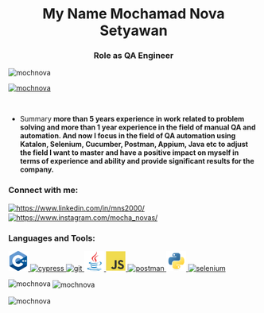<h1 align="center">My Name Mochamad Nova Setyawan</h1>
<h3 align="center">Role as QA Engineer</h3>

<p align="left"> <img src="https://komarev.com/ghpvc/?username=mochnova&label=Profile%20views&color=0e75b6&style=flat" alt="mochnova" /> </p>

<p align="left"> <a href="https://github.com/ryo-ma/github-profile-trophy"><img src="https://github-profile-trophy.vercel.app/?username=mochnova" alt="mochnova" /></a> </p>

<p align="left"> <a href="https://twitter.com/" target="blank"><img src="https://img.shields.io/twitter/follow/?logo=twitter&style=for-the-badge" alt="" /></a> </p>

- Summary **more than 5 years experience in work related to problem solving and more than 1 year experience in the field of manual QA and automation. And now I focus in the field of QA automation using Katalon, Selenium, Cucumber, Postman, Appium, Java etc to adjust the field I want to master and have a positive impact on myself in terms of experience and ability and provide significant results for the company.**

<h3 align="left">Connect with me:</h3>
<p align="left">
<a href="https://linkedin.com/in/https://www.linkedin.com/in/mns2000/" target="blank"><img align="center" src="https://raw.githubusercontent.com/rahuldkjain/github-profile-readme-generator/master/src/images/icons/Social/linked-in-alt.svg" alt="https://www.linkedin.com/in/mns2000/" height="30" width="40" /></a>
<a href="https://instagram.com/https://www.instagram.com/mocha_novas/" target="blank"><img align="center" src="https://raw.githubusercontent.com/rahuldkjain/github-profile-readme-generator/master/src/images/icons/Social/instagram.svg" alt="https://www.instagram.com/mocha_novas/" height="30" width="40" /></a>
</p>

<h3 align="left">Languages and Tools:</h3>
<p align="left"> <a href="https://www.w3schools.com/cpp/" target="_blank" rel="noreferrer"> <img src="https://raw.githubusercontent.com/devicons/devicon/master/icons/cplusplus/cplusplus-original.svg" alt="cplusplus" width="40" height="40"/> </a> <a href="https://www.cypress.io" target="_blank" rel="noreferrer"> <img src="https://raw.githubusercontent.com/simple-icons/simple-icons/6e46ec1fc23b60c8fd0d2f2ff46db82e16dbd75f/icons/cypress.svg" alt="cypress" width="40" height="40"/> </a> <a href="https://git-scm.com/" target="_blank" rel="noreferrer"> <img src="https://www.vectorlogo.zone/logos/git-scm/git-scm-icon.svg" alt="git" width="40" height="40"/> </a> <a href="https://www.java.com" target="_blank" rel="noreferrer"> <img src="https://raw.githubusercontent.com/devicons/devicon/master/icons/java/java-original.svg" alt="java" width="40" height="40"/> </a> <a href="https://developer.mozilla.org/en-US/docs/Web/JavaScript" target="_blank" rel="noreferrer"> <img src="https://raw.githubusercontent.com/devicons/devicon/master/icons/javascript/javascript-original.svg" alt="javascript" width="40" height="40"/> </a> <a href="https://postman.com" target="_blank" rel="noreferrer"> <img src="https://www.vectorlogo.zone/logos/getpostman/getpostman-icon.svg" alt="postman" width="40" height="40"/> </a> <a href="https://www.python.org" target="_blank" rel="noreferrer"> <img src="https://raw.githubusercontent.com/devicons/devicon/master/icons/python/python-original.svg" alt="python" width="40" height="40"/> </a> <a href="https://www.selenium.dev" target="_blank" rel="noreferrer"> <img src="https://raw.githubusercontent.com/detain/svg-logos/780f25886640cef088af994181646db2f6b1a3f8/svg/selenium-logo.svg" alt="selenium" width="40" height="40"/> </a> </p>

<p><img align="left" src="https://github-readme-stats.vercel.app/api/top-langs?username=mochnova&show_icons=true&locale=en&layout=compact" alt="mochnova" /></p>

<p>&nbsp;<img align="center" src="https://github-readme-stats.vercel.app/api?username=mochnova&show_icons=true&locale=en" alt="mochnova" /></p>

<p><img align="center" src="https://github-readme-streak-stats.herokuapp.com/?user=mochnova&" alt="mochnova" /></p>


